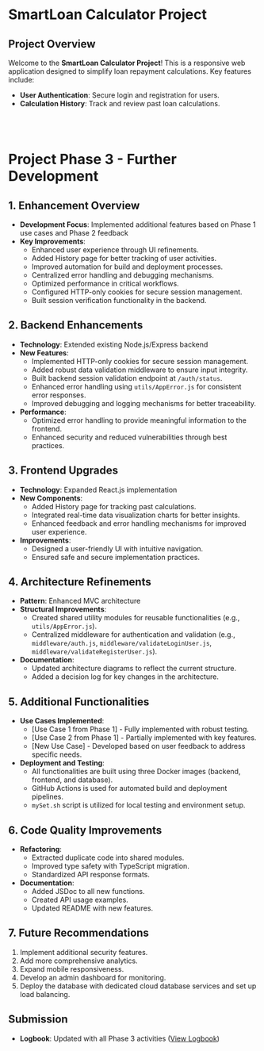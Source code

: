 # SmartLoan Calculator Project

## Project Overview

Welcome to the **SmartLoan Calculator Project**! This is a responsive web application designed to simplify loan repayment calculations. Key features include:
- **User Authentication**: Secure login and registration for users.
- **Calculation History**: Track and review past loan calculations.

<br><br>
# Project Phase 3 - Further Development

## 1. Enhancement Overview

- **Development Focus**: Implemented additional features based on Phase 1 use cases and Phase 2 feedback
- **Key Improvements**: 
  - Enhanced user experience through UI refinements.
  - Added History page for better tracking of user activities.
  - Improved automation for build and deployment processes.
  - Centralized error handling and debugging mechanisms.
  - Optimized performance in critical workflows.
  - Configured HTTP-only cookies for secure session management.
  - Built session verification functionality in the backend.

## 2. Backend Enhancements

- **Technology**: Extended existing Node.js/Express backend
- **New Features**:
  - Implemented HTTP-only cookies for secure session management.
  - Added robust data validation middleware to ensure input integrity.
  - Built backend session validation endpoint at `/auth/status`.
  - Enhanced error handling using `utils/AppError.js` for consistent error responses.
  - Improved debugging and logging mechanisms for better traceability.
- **Performance**:
  - Optimized error handling to provide meaningful information to the frontend.
  - Enhanced security and reduced vulnerabilities through best practices.

## 3. Frontend Upgrades

- **Technology**: Expanded React.js implementation
- **New Components**:
  - Added History page for tracking past calculations.
  - Integrated real-time data visualization charts for better insights.
  - Enhanced feedback and error handling mechanisms for improved user experience.
- **Improvements**:
  - Designed a user-friendly UI with intuitive navigation.
  - Ensured safe and secure implementation practices.

## 4. Architecture Refinements

- **Pattern**: Enhanced MVC architecture
- **Structural Improvements**:
  - Created shared utility modules for reusable functionalities (e.g., `utils/AppError.js`).
  - Centralized middleware for authentication and validation (e.g., `middleware/auth.js`, `middleware/validateLoginUser.js`, `middleware/validateRegisterUser.js`).
- **Documentation**:
  - Updated architecture diagrams to reflect the current structure.
  - Added a decision log for key changes in the architecture.

## 5. Additional Functionalities

- **Use Cases Implemented**:
  - [Use Case 1 from Phase 1] - Fully implemented with robust testing.
  - [Use Case 2 from Phase 1] - Partially implemented with key features.
  - [New Use Case] - Developed based on user feedback to address specific needs.
- **Deployment and Testing**:
  - All functionalities are built using three Docker images (backend, frontend, and database).
  - GitHub Actions is used for automated build and deployment pipelines.
  - `mySet.sh` script is utilized for local testing and environment setup.

## 6. Code Quality Improvements

- **Refactoring**:
  - Extracted duplicate code into shared modules.
  - Improved type safety with TypeScript migration.
  - Standardized API response formats.
- **Documentation**:
  - Added JSDoc to all new functions.
  - Created API usage examples.
  - Updated README with new features.

## 7. Future Recommendations

1. Implement additional security features.
2. Add more comprehensive analytics.
3. Expand mobile responsiveness.
4. Develop an admin dashboard for monitoring.
5. Deploy the database with dedicated cloud database services and set up load balancing.

## Submission

- **Logbook**: Updated with all Phase 3 activities ([View Logbook](#))




